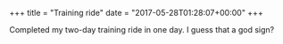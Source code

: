 +++
title = "Training ride"
date = "2017-05-28T01:28:07+00:00"
+++

Completed my two-day training ride in one day. I guess that a god sign?
			